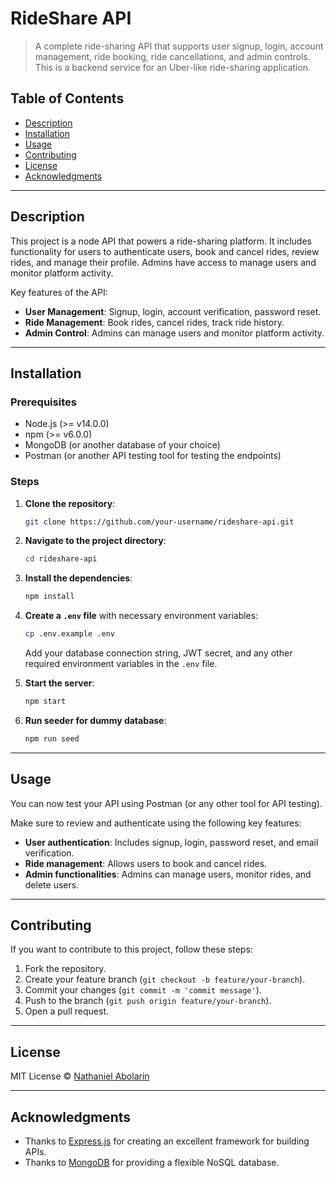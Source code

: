 # RideShare API

> A complete ride-sharing API that supports user signup, login, account management, ride booking, ride cancellations, and admin controls. This is a backend service for an Uber-like ride-sharing application.

## Table of Contents

- [Description](#description)
- [Installation](#installation)
- [Usage](#usage)
- [Contributing](#contributing)
- [License](#license)
- [Acknowledgments](#acknowledgments)

---

## Description

This project is a node API that powers a ride-sharing platform. It includes functionality for users to authenticate users, book and cancel rides, review rides, and manage their profile. Admins have access to manage users and monitor platform activity.

Key features of the API:
- **User Management**: Signup, login, account verification, password reset.
- **Ride Management**: Book rides, cancel rides, track ride history.
- **Admin Control**: Admins can manage users and monitor platform activity.

---

## Installation

### Prerequisites

- Node.js (>= v14.0.0)
- npm (>= v6.0.0)
- MongoDB (or another database of your choice)
- Postman (or another API testing tool for testing the endpoints)

### Steps

1. **Clone the repository**:

    ```bash
    git clone https://github.com/your-username/rideshare-api.git
    ```

2. **Navigate to the project directory**:

    ```bash
    cd rideshare-api
    ```

3. **Install the dependencies**:

    ```bash
    npm install
    ```

4. **Create a `.env` file** with necessary environment variables:

    ```bash
    cp .env.example .env
    ```

   Add your database connection string, JWT secret, and any other required environment variables in the `.env` file.

5. **Start the server**:

    ```bash
    npm start
    ```

6. **Run seeder for dummy database**:

    ```bash
    npm run seed
    ```

---

## Usage

You can now test your API using Postman (or any other tool for API testing).

Make sure to review and authenticate using the following key features:

- **User authentication**: Includes signup, login, password reset, and email verification.
- **Ride management**: Allows users to book and cancel rides.
- **Admin functionalities**: Admins can manage users, monitor rides, and delete users.

---

## Contributing

If you want to contribute to this project, follow these steps:

1. Fork the repository.
2. Create your feature branch (`git checkout -b feature/your-branch`).
3. Commit your changes (`git commit -m 'commit message'`).
4. Push to the branch (`git push origin feature/your-branch`).
5. Open a pull request.

---

## License

MIT License © [Nathaniel Abolarin](https://github.com/Naythankik)

---

## Acknowledgments

- Thanks to [Express.js](https://expressjs.com/) for creating an excellent framework for building APIs.
- Thanks to [MongoDB](https://www.mongodb.com/) for providing a flexible NoSQL database.

